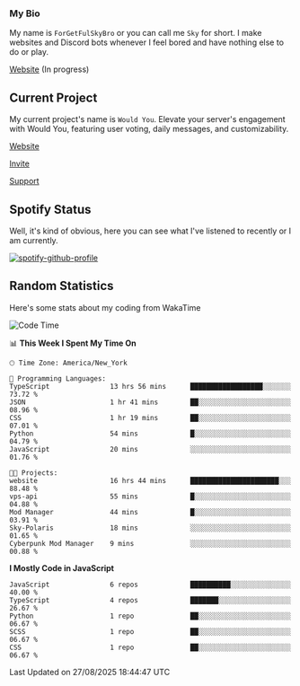### My Bio 

My name is `ForGetFulSkyBro` or you can call me `Sky` for short. I make websites and Discord bots whenever I feel bored and have nothing else to do or play.

[Website](https://forgetful.vercel.app) (In progress)

## Current Project

My current project's name is `Would You`. Elevate your server's engagement with Would You, featuring user voting, daily messages, and customizability.

[Website](https://wouldyoubot.gg)

[Invite](https://wouldyoubot.gg/invite)

[Support](https://wouldyoubot.gg/discord)

## Spotify Status

Well, it's kind of obvious, here you can see what I've listened to recently or I am currently.

[![spotify-github-profile](https://spotify-github-profile.kittinanx.com/api/view?uid=8fw8wluifdebs12yo4k3j0h6c&cover_image=true&theme=novatorem&show_offline=false&background_color=121212&interchange=false&bar_color=53b14f&bar_color_cover=false)](https://github.com/kittinan/spotify-github-profile)


## Random Statistics

Here's some stats about my coding from WakaTime

<!--START_SECTION:waka-->
![Code Time](http://img.shields.io/badge/Code%20Time-1%2C558%20hrs%2048%20mins-blue)

📊 **This Week I Spent My Time On** 

```text
🕑︎ Time Zone: America/New_York

💬 Programming Languages: 
TypeScript               13 hrs 56 mins      ██████████████████░░░░░░░   73.72 % 
JSON                     1 hr 41 mins        ██░░░░░░░░░░░░░░░░░░░░░░░   08.96 % 
CSS                      1 hr 19 mins        ██░░░░░░░░░░░░░░░░░░░░░░░   07.01 % 
Python                   54 mins             █░░░░░░░░░░░░░░░░░░░░░░░░   04.79 % 
JavaScript               20 mins             ░░░░░░░░░░░░░░░░░░░░░░░░░   01.76 % 

🐱‍💻 Projects: 
website                  16 hrs 44 mins      ██████████████████████░░░   88.48 % 
vps-api                  55 mins             █░░░░░░░░░░░░░░░░░░░░░░░░   04.88 % 
Mod Manager              44 mins             █░░░░░░░░░░░░░░░░░░░░░░░░   03.91 % 
Sky-Polaris              18 mins             ░░░░░░░░░░░░░░░░░░░░░░░░░   01.65 % 
Cyberpunk Mod Manager    9 mins              ░░░░░░░░░░░░░░░░░░░░░░░░░   00.88 % 
```

**I Mostly Code in JavaScript** 

```text
JavaScript               6 repos             ██████████░░░░░░░░░░░░░░░   40.00 % 
TypeScript               4 repos             ███████░░░░░░░░░░░░░░░░░░   26.67 % 
Python                   1 repo              ██░░░░░░░░░░░░░░░░░░░░░░░   06.67 % 
SCSS                     1 repo              ██░░░░░░░░░░░░░░░░░░░░░░░   06.67 % 
CSS                      1 repo              ██░░░░░░░░░░░░░░░░░░░░░░░   06.67 % 
```




 Last Updated on 27/08/2025 18:44:47 UTC
<!--END_SECTION:waka-->
